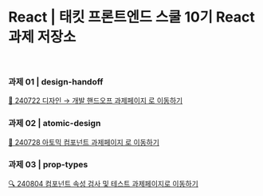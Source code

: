 # React | 태킷 프론트엔드 스쿨 10기 React 과제 저장소

<br>

### 과제 01 | design-handoff

[🎨 240722 디자인 → 개발 핸드오프 과제페이지 로 이동하기](https://github.com/heydoopal/react-homework/tree/main/01-design-handoff)<br>

### 과제 02 | atomic-design

[🧩 240728 아토믹 컴포넌트 과제페이지 로 이동하기](https://github.com/heydoopal/react-homework/tree/main/02-atomic-design)<br>

### 과제 03 | prop-types

[🔍 240804 컴포넌트 속성 검사 및 테스트 과제페이지로 이동하기](https://github.com/heydoopal/react-homework/tree/main/03-prop-types)<br>
